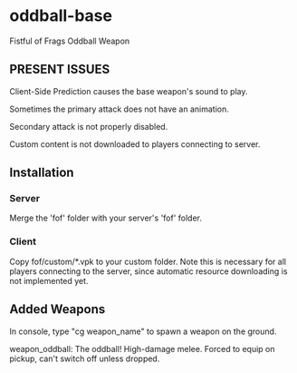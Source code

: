 # oddball-base
Fistful of Frags Oddball Weapon

## PRESENT ISSUES

Client-Side Prediction causes the base weapon's sound to play.

Sometimes the primary attack does not have an animation.

Secondary attack is not properly disabled.

Custom content is not downloaded to players connecting to server.

## Installation

### Server
Merge the 'fof' folder with your server's 'fof' folder.

### Client
Copy fof/custom/*.vpk to your custom folder. Note this is necessary for all players connecting to the server, since automatic resource downloading is not implemented yet.

## Added Weapons

In console, type "cg weapon_name" to spawn a weapon on the ground.

weapon_oddball: The oddball! High-damage melee. Forced to equip on pickup, can't switch off unless dropped.

